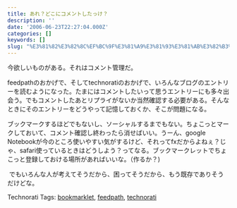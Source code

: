 ```yaml
---
title: あれ？どこにコメントしたっけ？
description: ''
date: '2006-06-23T22:27:04.000Z'
categories: []
keywords: []
slug: "%E3%81%82%E3%82%8C%EF%BC%9F%E3%81%A9%E3%81%93%E3%81%AB%E3%82%B3%E3%83%A1%E3%83%B3%E3%83%88%E3%81%97%E3%81%9F%E3%81%A3%E3%81%91%EF%BC%9F"
---
```

今欲しいものがある。それはコメント管理だ。  
  
feedpathのおかげで、そしてtechnoratiのおかげで、いろんなブログのエントリーを読むようになった。たまにはコメントしたいって思うエントリーにも多々出会う。でもコメントしたあとリプライがないか当然確認する必要がある。そんなときにそのエントリーをどうやって記憶しておくか、そこが問題になる。

ブックマークするほどでもないし、ソーシャルするまでもない。ちょこっとマークしておいて、コメント確認し終わったら消せばいい。うーん、google Notebookが今のところ使いやすい気がするけど、それってfxだからよねぇ？じゃ、safari使っているときはどうしよう？ってなる。ブックマークレットでちょこっと登録しておける場所があればいいな。（作るか？)  
  
 でもいろんな人が考えてそうだから、困ってそうだから、もう既存でありそうだけどな。

Technorati Tags: [bookmarklet](http://www.technorati.com/tag/bookmarklet), [feedpath](http://www.technorati.com/tag/feedpath), [technorati](http://www.technorati.com/tag/technorati)